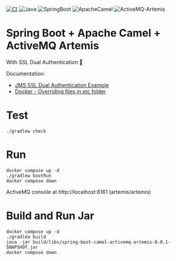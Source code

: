 [![CI](https://github.com/rogervinas/spring-boot-camel-activemq-artemis/actions/workflows/ci.yml/badge.svg)](https://github.com/rogervinas/spring-boot-camel-activemq-artemis/actions/workflows/ci.yml)
![Java](https://img.shields.io/badge/Java-21-blue?labelColor=black)
![SpringBoot](https://img.shields.io/badge/SpringBoot-3.x-blue?labelColor=black)
![ApacheCamel](https://img.shields.io/badge/ApacheCamel-4.8.x-blue?labelColor=black)
![ActiveMQ-Artemis](https://img.shields.io/badge/ActiveMQ--Artemis-2.38.0-blue?labelColor=black)



# Spring Boot + Apache Camel + ActiveMQ Artemis

With SSL Dual Authentication 🚀

Documentation:

* [JMS SSL Dual Authentication Example](https://github.com/apache/activemq-artemis/tree/2.30.0/examples/features/standard/ssl-enabled-dual-authentication)
* [Docker - Overriding files in etc folder](https://activemq.apache.org/components/artemis/documentation/latest/docker.html#overriding-files-in-etc-folder)

# Test
```shell
./gradlew check
```

# Run
```shell
docker compose up -d
./gradlew bootRun
docker compose down
```

ActiveMQ console at http://localhost:8161 (artemis/artemis)

# Build and Run Jar
```shell
docker compose up -d
./gradlew build
java -jar build/libs/spring-boot-camel-activemq-artemis-0.0.1-SNAPSHOT.jar
docker compose down
```
